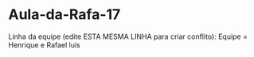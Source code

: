 # Aula-da-Rafa-17
Linha da equipe (edite ESTA MESMA LINHA para criar conflito): Equipe = Henrique e Rafael luis

